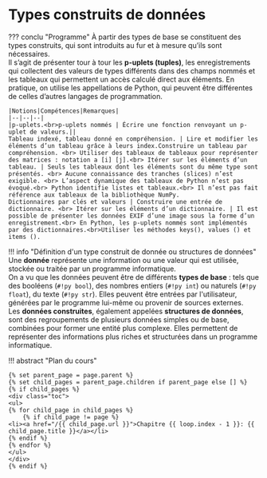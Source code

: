 # Types construits de données

??? conclu "Programme"
    À partir des types de base se constituent des types construits, qui sont introduits au fur et à mesure qu’ils sont nécessaires.  
    Il s’agit de présenter tour à tour les **p-uplets (tuples)**, les enregistrements qui collectent des valeurs de types différents dans des champs nommés et les tableaux qui permettent un accès calculé direct aux éléments. En pratique, on utilise les appellations de Python, qui peuvent être différentes de celles d’autres langages de programmation.

    |Notions|Compétences|Remarques|
    |--|--|--|
    |p-uplets.<br>p-uplets nommés | Écrire une fonction renvoyant un p-uplet de valeurs.||
    Tableau indexé, tableau donné en compréhension. | Lire et modifier les éléments d’un tableau grâce à leurs index.Construire un tableau par compréhension. <br> Utiliser des tableaux de tableaux pour représenter des matrices : notation a [i] [j].<br> Itérer sur les éléments d’un tableau. | Seuls les tableaux dont les éléments sont du même type sont présentés. <br> Aucune connaissance des tranches (slices) n’est exigible. <br> L’aspect dynamique des tableaux de Python n’est pas évoqué.<br> Python identifie listes et tableaux.<br> Il n’est pas fait référence aux tableaux de la bibliothèque NumPy.
    Dictionnaires par clés et valeurs | Construire une entrée de dictionnaire. <br> Itérer sur les éléments d’un dictionnaire. | Il est possible de présenter les données EXIF d’une image sous la forme d’un enregistrement.<br> En Python, les p-uplets nommés sont implémentés par des dictionnaires.<br>Utiliser les méthodes keys(), values () et items ().



!!! info "Définition d'un type construit de donnée ou structures de données"
    Une **donnée** représente une information ou une valeur qui est utilisée, stockée ou traitée par un programme informatique.  
    On a vu que les données peuvent être de différents **types de base** : tels que des booléens (`#!py bool`), des nombres entiers (`#!py int`) ou naturels (`#!py float`), du texte (`#!py str`). Elles peuvent être entrées par l'utilisateur, générées par le programme lui-même ou provenir de sources externes.  
    Les **données construites**, également appelées **structures de données**, sont des regroupements de plusieurs données simples ou de base, combinées pour former une entité plus complexe. Elles permettent de représenter des informations plus riches et structurées dans un programme informatique.



!!! abstract "Plan du cours"

    {% set parent_page = page.parent %}
    {% set child_pages = parent_page.children if parent_page else [] %}
    {% if child_pages %}
    <div class="toc">
    <ul>
    {% for child_page in child_pages %}
        {% if child_page != page %}
    <li><a href="/{{ child_page.url }}">Chapitre {{ loop.index - 1 }}: {{ child_page.title }}</a></li>
    {% endif %}
    {% endfor %}
    </ul>
    </div>
    {% endif %}